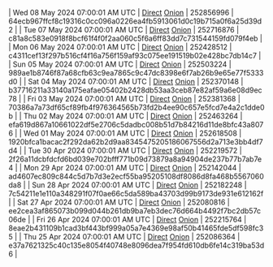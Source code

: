 | Wed 08 May 2024 07:00:01 AM UTC | [Direct](https://oshi.at/jXzp) [Onion](http://5ety7tpkim5me6eszuwcje7bmy25pbtrjtue7zkqqgziljwqy3rrikqd.onion/jXzp) | 252856996 | 64ecb967ffcf8c19316c0cc096a0226ea4fb5913061d0c19b715a0f6a25d39d2 | 
| Tue 07 May 2024 07:00:01 AM UTC | [Direct](https://oshi.at/GARf) [Onion](http://5ety7tpkim5me6eszuwcje7bmy25pbtrjtue7zkqqgziljwqy3rrikqd.onion/GARf) | 252716876 | c81a8c583e0918f8bcf61f4f0f2aa060c5f6a6ff83dd7c731544159fd079f4eb | 
| Mon 06 May 2024 07:00:01 AM UTC | [Direct](https://oshi.at/pJGw) [Onion](http://5ety7tpkim5me6eszuwcje7bmy25pbtrjtue7zkqqgziljwqy3rrikqd.onion/pJGw) | 252428512 | c4311cef13f297b516cf4f16a756f159af93c075ee191519b02e428bc7db14c7 | 
| Sun 05 May 2024 07:00:01 AM UTC | [Direct](https://oshi.at/XkYk) [Onion](http://5ety7tpkim5me6eszuwcje7bmy25pbtrjtue7zkqqgziljwqy3rrikqd.onion/XkYk) | 252503224 | 989ae1b8746f87a68cfb63c9ea7865c9c47dc8398e6f7ab26b9e65e77f5333d0 | 
| Sat 04 May 2024 07:00:01 AM UTC | [Direct](https://oshi.at/CziN) [Onion](http://5ety7tpkim5me6eszuwcje7bmy25pbtrjtue7zkqqgziljwqy3rrikqd.onion/CziN) | 252370148 | b37716211a33140a175eafae05402b2428db53aa3ceb87e82af59a6e08d9ec78 | 
| Fri 03 May 2024 07:00:01 AM UTC | [Direct](https://oshi.at/ztgz) [Onion](http://5ety7tpkim5me6eszuwcje7bmy25pbtrjtue7zkqqgziljwqy3rrikqd.onion/ztgz) | 252381368 | 70386a7a73df65cf89fb4f976364565b73fd2b4ee90c657e5fcd7e4a2c1dde0b | 
| Thu 02 May 2024 07:00:01 AM UTC | [Direct](https://oshi.at/qULY) [Onion](http://5ety7tpkim5me6eszuwcje7bmy25pbtrjtue7zkqqgziljwqy3rrikqd.onion/qULY) | 252463264 | efa619d867a10661022df5e2706c5dadbc008b51d7b84216d11de8bfc43a8076 | 
| Wed 01 May 2024 07:00:01 AM UTC | [Direct](https://oshi.at/WJCF) [Onion](http://5ety7tpkim5me6eszuwcje7bmy25pbtrjtue7zkqqgziljwqy3rrikqd.onion/WJCF) | 252618508 | 1920bfca1bacac2f292da62b2d9aa8345475205186067556d2a713e3bb4df7d4 | 
| Tue 30 Apr 2024 07:00:01 AM UTC | [Direct](https://oshi.at/ZESe) [Onion](http://5ety7tpkim5me6eszuwcje7bmy25pbtrjtue7zkqqgziljwqy3rrikqd.onion/ZESe) | 252219572 | 2f26a11dcbfdcfd6bd039e702bfff771b09d73879a8a94904de237b77b7ab7e4 | 
| Mon 29 Apr 2024 07:00:01 AM UTC | [Direct](https://oshi.at/jDVx) [Onion](http://5ety7tpkim5me6eszuwcje7bmy25pbtrjtue7zkqqgziljwqy3rrikqd.onion/jDVx) | 252142044 | ad4607ec809c844c5d7b7d3e2ecf55ba95205108df8086d8fa468b5567060da8 | 
| Sun 28 Apr 2024 07:00:01 AM UTC | [Direct](https://oshi.at/tNfD) [Onion](http://5ety7tpkim5me6eszuwcje7bmy25pbtrjtue7zkqqgziljwqy3rrikqd.onion/tNfD) | 252182248 | 7c54211e1e110a348291f07f0ae66c5da589ba43703d99b9173de931e612162f | 
| Sat 27 Apr 2024 07:00:01 AM UTC | [Direct](https://oshi.at/hHDx) [Onion](http://5ety7tpkim5me6eszuwcje7bmy25pbtrjtue7zkqqgziljwqy3rrikqd.onion/hHDx) | 252080816 | ee2cea3af865073b099d044b261db9ba7eb3dec76d664b4492f7bc2db57c06de | 
| Fri 26 Apr 2024 07:00:01 AM UTC | [Direct](https://oshi.at/szoZ) [Onion](http://5ety7tpkim5me6eszuwcje7bmy25pbtrjtue7zkqqgziljwqy3rrikqd.onion/szoZ) | 252215764 | 8eae2b431109b1cad3bf443bf999a05a7e4369e98af50b41465fde5df598fc35 | 
| Thu 25 Apr 2024 07:00:01 AM UTC | [Direct](https://oshi.at/AtMq) [Onion](http://5ety7tpkim5me6eszuwcje7bmy25pbtrjtue7zkqqgziljwqy3rrikqd.onion/AtMq) | 252086364 | e37a7621325c40c135e8054f40748e8096dea7f954fd610db6fe14c319ba53d6 | 
